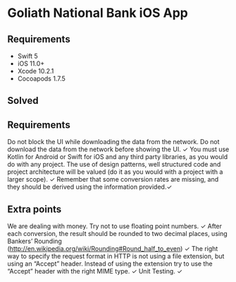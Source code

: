 # Goliath National Bank iOS App

## Requirements
- Swift 5
- iOS 11.0+
- Xcode 10.2.1
- Cocoapods 1.7.5


## Solved 

## Requirements
Do not block the UI while downloading the data from the network. Do not download the data from the network before showing the UI. ✓
You must use Kotlin for Android or Swift for iOS and any third party libraries, as you would do with any project.
The use of design patterns, well structured code and project architecture will be valued (do it as you would with a project with a larger scope). ✓
Remember that some conversion rates are missing, and they should be derived using the information provided.✓

## Extra points
We are dealing with money. Try not to use floating point numbers. ✓
After each conversion, the result should be rounded to two decimal places, using Bankers’ Rounding (http://en.wikipedia.org/wiki/Rounding#Round_half_to_even) ✓
The right way to specify the request format in HTTP is not using a file extension, but using an “Accept” header. Instead of using the extension try to use the “Accept” header with the right MIME type. ✓
Unit Testing. ✓

